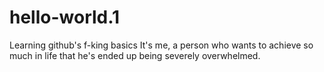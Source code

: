 # hello-world.1
Learning github's f-king basics
It's me, a person who wants to achieve so much in life that he's ended up being severely overwhelmed.
